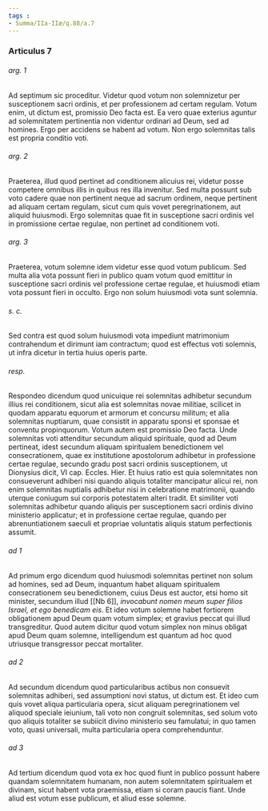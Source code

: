 ```yaml
---
tags : 
- Summa/IIa-IIæ/q.88/a.7
---
```


### Articulus 7

###### arg. 1
Ad septimum sic proceditur. Videtur quod votum non solemnizetur per susceptionem sacri ordinis, et per professionem ad certam regulam. Votum enim, ut dictum est, promissio Deo facta est. Ea vero quae exterius aguntur ad solemnitatem pertinentia non videntur ordinari ad Deum, sed ad homines. Ergo per accidens se habent ad votum. Non ergo solemnitas talis est propria conditio voti.

###### arg. 2
Praeterea, illud quod pertinet ad conditionem alicuius rei, videtur posse competere omnibus illis in quibus res illa invenitur. Sed multa possunt sub voto cadere quae non pertinent neque ad sacrum ordinem, neque pertinent ad aliquam certam regulam, sicut cum quis vovet peregrinationem, aut aliquid huiusmodi. Ergo solemnitas quae fit in susceptione sacri ordinis vel in promissione certae regulae, non pertinet ad conditionem voti.

###### arg. 3
Praeterea, votum solemne idem videtur esse quod votum publicum. Sed multa alia vota possunt fieri in publico quam votum quod emittitur in susceptione sacri ordinis vel professione certae regulae, et huiusmodi etiam vota possunt fieri in occulto. Ergo non solum huiusmodi vota sunt solemnia.

###### s. c.
Sed contra est quod solum huiusmodi vota impediunt matrimonium contrahendum et dirimunt iam contractum; quod est effectus voti solemnis, ut infra dicetur in tertia huius operis parte.

###### resp.
Respondeo dicendum quod unicuique rei solemnitas adhibetur secundum illius rei conditionem, sicut alia est solemnitas novae militiae, scilicet in quodam apparatu equorum et armorum et concursu militum; et alia solemnitas nuptiarum, quae consistit in apparatu sponsi et sponsae et conventu propinquorum. Votum autem est promissio Deo facta. Unde solemnitas voti attenditur secundum aliquid spirituale, quod ad Deum pertineat, idest secundum aliquam spiritualem benedictionem vel consecrationem, quae ex institutione apostolorum adhibetur in professione certae regulae, secundo gradu post sacri ordinis susceptionem, ut Dionysius dicit, VI cap. Eccles. Hier. Et huius ratio est quia solemnitates non consueverunt adhiberi nisi quando aliquis totaliter mancipatur alicui rei, non enim solemnitas nuptialis adhibetur nisi in celebratione matrimonii, quando uterque coniugum sui corporis potestatem alteri tradit. Et similiter voti solemnitas adhibetur quando aliquis per susceptionem sacri ordinis divino ministerio applicatur; et in professione certae regulae, quando per abrenuntiationem saeculi et propriae voluntatis aliquis statum perfectionis assumit.

###### ad 1
Ad primum ergo dicendum quod huiusmodi solemnitas pertinet non solum ad homines, sed ad Deum, inquantum habet aliquam spiritualem consecrationem seu benedictionem, cuius Deus est auctor, etsi homo sit minister, secundum illud [[Nb 6]], *invocabunt nomen meum super filios Israel, et ego benedicam eis*. Et ideo votum solemne habet fortiorem obligationem apud Deum quam votum simplex; et gravius peccat qui illud transgreditur. Quod autem dicitur quod votum simplex non minus obligat apud Deum quam solemne, intelligendum est quantum ad hoc quod utriusque transgressor peccat mortaliter.

###### ad 2
Ad secundum dicendum quod particularibus actibus non consuevit solemnitas adhiberi, sed assumptioni novi status, ut dictum est. Et ideo cum quis vovet aliqua particularia opera, sicut aliquam peregrinationem vel aliquod speciale ieiunium, tali voto non congruit solemnitas, sed solum voto quo aliquis totaliter se subiicit divino ministerio seu famulatui; in quo tamen voto, quasi universali, multa particularia opera comprehenduntur.

###### ad 3
Ad tertium dicendum quod vota ex hoc quod fiunt in publico possunt habere quandam solemnitatem humanam, non autem solemnitatem spiritualem et divinam, sicut habent vota praemissa, etiam si coram paucis fiant. Unde aliud est votum esse publicum, et aliud esse solemne.

